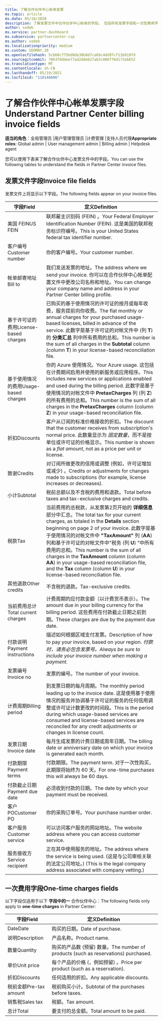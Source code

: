 ```yaml
---
title: 了解合作伙伴中心帐单发票
ms.topic: article
ms.date: 05/18/2020
description: 了解发票文件中合作伙伴中心帐单的字段。 包括所有发票字段和一次性费用字段的字段和定义。
author: sodeb
ms.service: partner-dashboard
ms.subservice: partnercenter-csp
ms.author: sodeb
ms.localizationpriority: medium
ms.custom: SEOMAY.20
ms.openlocfilehash: 5cb60c775bd8de38b8d7ca69c4dd97cf11b919fd
ms.sourcegitcommit: 7063fdddee77ad2d8e627ab3c806f76d173ab652
ms.translationtype: MT
ms.contentlocale: zh-CN
ms.lasthandoff: 05/19/2021
ms.locfileid: "110146606"
---
```

# <a name="understand-partner-center-billing-invoice-fields"></a><span data-ttu-id="88c65-104">了解合作伙伴中心帐单发票字段</span><span class="sxs-lookup"><span data-stu-id="88c65-104">Understand Partner Center billing invoice fields</span></span>

<span data-ttu-id="88c65-105">**适当的角色**：全局管理员 |用户管理管理员 |计费管理 |支持人员代理</span><span class="sxs-lookup"><span data-stu-id="88c65-105">**Appropriate roles**: Global admin | User management admin | Billing admin | Helpdesk agent</span></span>

<span data-ttu-id="88c65-106">您可以使用下表来了解合作伙伴中心发票文件中的字段。</span><span class="sxs-lookup"><span data-stu-id="88c65-106">You can use the following tables to understand the fields in Partner Center invoice files.</span></span>

## <a name="invoice-file-fields"></a><span data-ttu-id="88c65-107">发票文件字段</span><span class="sxs-lookup"><span data-stu-id="88c65-107">Invoice file fields</span></span>

<span data-ttu-id="88c65-108">发票文件上将显示以下字段。</span><span class="sxs-lookup"><span data-stu-id="88c65-108">The following fields appear on your invoice files.</span></span>

| <span data-ttu-id="88c65-109">字段</span><span class="sxs-lookup"><span data-stu-id="88c65-109">Field</span></span> | <span data-ttu-id="88c65-110">定义</span><span class="sxs-lookup"><span data-stu-id="88c65-110">Definition</span></span> |
| ----- | ---------- |
| <span data-ttu-id="88c65-111">美国 FEIN</span><span class="sxs-lookup"><span data-stu-id="88c65-111">US FEIN</span></span> | <span data-ttu-id="88c65-112">联邦雇主识别码 (FEIN) 。</span><span class="sxs-lookup"><span data-stu-id="88c65-112">Your Federal Employer Identification Number (FEIN).</span></span> <span data-ttu-id="88c65-113">这是美国的联邦税务标识符编号。</span><span class="sxs-lookup"><span data-stu-id="88c65-113">This is your United States federal tax identifier number.</span></span> |
| <span data-ttu-id="88c65-114">客户编号</span><span class="sxs-lookup"><span data-stu-id="88c65-114">Customer number</span></span> | <span data-ttu-id="88c65-115">你的客户编号。</span><span class="sxs-lookup"><span data-stu-id="88c65-115">Your customer number.</span></span> |
| <span data-ttu-id="88c65-116">帐单邮寄地址</span><span class="sxs-lookup"><span data-stu-id="88c65-116">Bill to</span></span> | <span data-ttu-id="88c65-117">我们发送发票的地址。</span><span class="sxs-lookup"><span data-stu-id="88c65-117">The address where we send your invoice.</span></span> <span data-ttu-id="88c65-118">你可以在合作伙伴中心帐单配置文件中更改公司名称和地址。</span><span class="sxs-lookup"><span data-stu-id="88c65-118">You can change your company name and address in your Partner Center billing profile.</span></span> |
| <span data-ttu-id="88c65-119">基于许可证的费用</span><span class="sxs-lookup"><span data-stu-id="88c65-119">License-based charges</span></span> | <span data-ttu-id="88c65-120">已购买的基于使用情况的许可证的按月或每年收费，服务提前向你收费。</span><span class="sxs-lookup"><span data-stu-id="88c65-120">The flat monthly or annual charges for your purchased usage-based licenses, billed in advance of the service.</span></span> <span data-ttu-id="88c65-121">此数字是基于许可证的对帐文件中 (列 **T**) 的 **分类汇总** 列中所有费用的总和。</span><span class="sxs-lookup"><span data-stu-id="88c65-121">This number is the sum of all charges in the **Subtotal** column (column **T**) in your license-based reconciliation file.</span></span> |
| <span data-ttu-id="88c65-122">基于使用情况的费用</span><span class="sxs-lookup"><span data-stu-id="88c65-122">Usage-based charges</span></span> | <span data-ttu-id="88c65-123">你的 Azure 使用情况。</span><span class="sxs-lookup"><span data-stu-id="88c65-123">Your Azure usage.</span></span> <span data-ttu-id="88c65-124">这包括在计费期间启用并使用的新服务或应用程序。</span><span class="sxs-lookup"><span data-stu-id="88c65-124">This includes new services or applications enabled and used during the billing period.</span></span> <span data-ttu-id="88c65-125">此数字是基于使用情况的对帐文件中 **PretaxCharges** 列 (列 **Z**) 的所有费用的总和。</span><span class="sxs-lookup"><span data-stu-id="88c65-125">This number is the sum of all charges in the **PretaxCharges** column (column **Z**) in your usage-based reconciliation file.</span></span> |
| <span data-ttu-id="88c65-126">折扣</span><span class="sxs-lookup"><span data-stu-id="88c65-126">Discounts</span></span> | <span data-ttu-id="88c65-127">客户从订阅的标准价格接收的折扣。</span><span class="sxs-lookup"><span data-stu-id="88c65-127">The discount that the customer receives from subscription's normal price.</span></span> <span data-ttu-id="88c65-128">此数量显示为 *固定数量*，而不是按单位或许可证的价格显示。</span><span class="sxs-lookup"><span data-stu-id="88c65-128">This number is shown as a *flat amount*, not as a price per unit or license.</span></span> |
| <span data-ttu-id="88c65-129">致谢</span><span class="sxs-lookup"><span data-stu-id="88c65-129">Credits</span></span> | <span data-ttu-id="88c65-130">对订阅所做更改的信用或调整 (例如，许可证增加或减少) 。</span><span class="sxs-lookup"><span data-stu-id="88c65-130">Credits or adjustments for changes made to subscriptions (for example, license increases or decreases).</span></span> |
| <span data-ttu-id="88c65-131">小计</span><span class="sxs-lookup"><span data-stu-id="88c65-131">Subtotal</span></span> | <span data-ttu-id="88c65-132">税前总额以及不含税的费用和退款。</span><span class="sxs-lookup"><span data-stu-id="88c65-132">Total before taxes and tax-exclusive charges and credits.</span></span> |
| <span data-ttu-id="88c65-133">税款</span><span class="sxs-lookup"><span data-stu-id="88c65-133">Tax</span></span> | <span data-ttu-id="88c65-134">当前费用的总税款，从发票第2页开始的 **详细信息** 部分中汇总。</span><span class="sxs-lookup"><span data-stu-id="88c65-134">The total tax for your current charges, as totaled in the **Details** section beginning on page 2 of your invoice.</span></span> <span data-ttu-id="88c65-135">此数字是基于使用情况的对帐文件中 **"TaxAmount"** 列 (**AA**) 列和基于许可证的对帐文件中"税务 (列 **U**) "中所有费用的总和。</span><span class="sxs-lookup"><span data-stu-id="88c65-135">This number is the sum of all charges in the **TaxAmount** column (column **AA**) in your usage-based reconciliation file, and the **Tax** column (column **U**) in your license-based reconciliation file.</span></span> |
| <span data-ttu-id="88c65-136">其他退款</span><span class="sxs-lookup"><span data-stu-id="88c65-136">Other credits</span></span> | <span data-ttu-id="88c65-137">不含税的退款。</span><span class="sxs-lookup"><span data-stu-id="88c65-137">Tax-exclusive credits.</span></span> |
| <span data-ttu-id="88c65-138">当前费用总计</span><span class="sxs-lookup"><span data-stu-id="88c65-138">Total current charges</span></span> | <span data-ttu-id="88c65-139">计费周期的应付款金额（以计费货币表示）。</span><span class="sxs-lookup"><span data-stu-id="88c65-139">The amount due in your billing currency for the billing period.</span></span> <span data-ttu-id="88c65-140">这些费用在付款截止日期之前到期。</span><span class="sxs-lookup"><span data-stu-id="88c65-140">These charges are due by the payment due date.</span></span> |
| <span data-ttu-id="88c65-141">付款说明</span><span class="sxs-lookup"><span data-stu-id="88c65-141">Payment instructions</span></span> | <span data-ttu-id="88c65-142">描述如何根据区域支付发票。</span><span class="sxs-lookup"><span data-stu-id="88c65-142">Description of how to pay your invoice, based on your region.</span></span> <span data-ttu-id="88c65-143">*付款时，请务必包含发票号。*</span><span class="sxs-lookup"><span data-stu-id="88c65-143">*Always be sure to include your invoice number when making a payment.*</span></span> |
| <span data-ttu-id="88c65-144">发票编号</span><span class="sxs-lookup"><span data-stu-id="88c65-144">Invoice no</span></span> | <span data-ttu-id="88c65-145">发票的编号。</span><span class="sxs-lookup"><span data-stu-id="88c65-145">The number of your invoice.</span></span> |
| <span data-ttu-id="88c65-146">计费周期</span><span class="sxs-lookup"><span data-stu-id="88c65-146">Billing period</span></span> | <span data-ttu-id="88c65-147">到发票日期的每月周期。</span><span class="sxs-lookup"><span data-stu-id="88c65-147">The monthly period leading up to the invoice date.</span></span> <span data-ttu-id="88c65-148">这是使用基于使用情况的服务并协调基于许可证的服务的任何信用调整或许可证计数更改的时间段。</span><span class="sxs-lookup"><span data-stu-id="88c65-148">This is the period during which usage-based services are consumed and license-based services are reconciled for any credit adjustments or changes in license count.</span></span> |
| <span data-ttu-id="88c65-149">发票日期</span><span class="sxs-lookup"><span data-stu-id="88c65-149">Invoice date</span></span> | <span data-ttu-id="88c65-150">每月生成发票的计费日期或周年日期。</span><span class="sxs-lookup"><span data-stu-id="88c65-150">The billing date or anniversary date on which your invoice is generated each month.</span></span> |
| <span data-ttu-id="88c65-151">付款期限</span><span class="sxs-lookup"><span data-stu-id="88c65-151">Payment terms</span></span> | <span data-ttu-id="88c65-152">付款期限。</span><span class="sxs-lookup"><span data-stu-id="88c65-152">The payment term.</span></span> <span data-ttu-id="88c65-153">对于一次性购买，此期限将始终为 60 天。</span><span class="sxs-lookup"><span data-stu-id="88c65-153">For one-time purchases this will always be 60 days.</span></span> |
| <span data-ttu-id="88c65-154">付款截止日期</span><span class="sxs-lookup"><span data-stu-id="88c65-154">Payment due date</span></span> | <span data-ttu-id="88c65-155">必须收到付款的日期。</span><span class="sxs-lookup"><span data-stu-id="88c65-155">The date by which your payment must be received.</span></span> |
| <span data-ttu-id="88c65-156">客户 PO</span><span class="sxs-lookup"><span data-stu-id="88c65-156">Customer PO</span></span> | <span data-ttu-id="88c65-157">你的采购订单号。</span><span class="sxs-lookup"><span data-stu-id="88c65-157">Your purchase number order.</span></span> |
| <span data-ttu-id="88c65-158">客户服务</span><span class="sxs-lookup"><span data-stu-id="88c65-158">Customer service</span></span> | <span data-ttu-id="88c65-159">可以访问客户服务的网站地址。</span><span class="sxs-lookup"><span data-stu-id="88c65-159">The website address where you can access customer service.</span></span> |
| <span data-ttu-id="88c65-160">服务接收方</span><span class="sxs-lookup"><span data-stu-id="88c65-160">Service recipient</span></span> | <span data-ttu-id="88c65-161">正在其中使用服务的地址。</span><span class="sxs-lookup"><span data-stu-id="88c65-161">The address where the service is being used.</span></span> <span data-ttu-id="88c65-162"> (这是与公司审核关联的法定公司地址。) </span><span class="sxs-lookup"><span data-stu-id="88c65-162">(This is the legal company address associated with company vetting.)</span></span> |

## <a name="one-time-charges-fields"></a><span data-ttu-id="88c65-163">一次费用字段</span><span class="sxs-lookup"><span data-stu-id="88c65-163">One-time charges fields</span></span>

<span data-ttu-id="88c65-164">以下字段仅适用于以下 **字段中的一** 合作伙伴中心：</span><span class="sxs-lookup"><span data-stu-id="88c65-164">The following fields only apply to **one-time charges** in Partner Center:</span></span>

| <span data-ttu-id="88c65-165">字段</span><span class="sxs-lookup"><span data-stu-id="88c65-165">Field</span></span> | <span data-ttu-id="88c65-166">定义</span><span class="sxs-lookup"><span data-stu-id="88c65-166">Definition</span></span> |
| ----- | ---------- |
| <span data-ttu-id="88c65-167">Date</span><span class="sxs-lookup"><span data-stu-id="88c65-167">Date</span></span> | <span data-ttu-id="88c65-168">购买的日期。</span><span class="sxs-lookup"><span data-stu-id="88c65-168">Date of purchase.</span></span> |
| <span data-ttu-id="88c65-169">说明</span><span class="sxs-lookup"><span data-stu-id="88c65-169">Description</span></span> | <span data-ttu-id="88c65-170">产品名称。</span><span class="sxs-lookup"><span data-stu-id="88c65-170">Product name.</span></span> |
| <span data-ttu-id="88c65-171">数量</span><span class="sxs-lookup"><span data-stu-id="88c65-171">Quantity</span></span> | <span data-ttu-id="88c65-172">购买的产品数 (预留) 数量。</span><span class="sxs-lookup"><span data-stu-id="88c65-172">The number of products (such as reservations) purchased.</span></span> |
| <span data-ttu-id="88c65-173">单价</span><span class="sxs-lookup"><span data-stu-id="88c65-173">Unit price</span></span> | <span data-ttu-id="88c65-174">每个产品的价格 (，例如预留) 。</span><span class="sxs-lookup"><span data-stu-id="88c65-174">Price per product (such as a reservation).</span></span> |
| <span data-ttu-id="88c65-175">折扣</span><span class="sxs-lookup"><span data-stu-id="88c65-175">Discounts</span></span> | <span data-ttu-id="88c65-176">任何适用的折扣。</span><span class="sxs-lookup"><span data-stu-id="88c65-176">Any applicable discounts.</span></span> |
| <span data-ttu-id="88c65-177">税前金额</span><span class="sxs-lookup"><span data-stu-id="88c65-177">Pre-tax amount</span></span> | <span data-ttu-id="88c65-178">税前购买小计。</span><span class="sxs-lookup"><span data-stu-id="88c65-178">Subtotal of the purchases before taxes.</span></span> |
| <span data-ttu-id="88c65-179">销售税</span><span class="sxs-lookup"><span data-stu-id="88c65-179">Sales tax</span></span> | <span data-ttu-id="88c65-180">税额。</span><span class="sxs-lookup"><span data-stu-id="88c65-180">Tax amount.</span></span> |
| <span data-ttu-id="88c65-181">总计</span><span class="sxs-lookup"><span data-stu-id="88c65-181">Total</span></span> | <span data-ttu-id="88c65-182">要支付的总金额。</span><span class="sxs-lookup"><span data-stu-id="88c65-182">Total amount to be paid.</span></span> |
